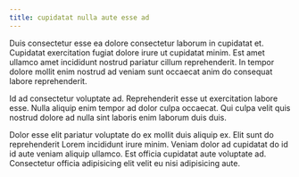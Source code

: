 ```yaml
---
title: cupidatat nulla aute esse ad
---
```


Duis consectetur esse ea dolore consectetur laborum in cupidatat et. Cupidatat exercitation fugiat dolore irure ut cupidatat minim. Est amet ullamco amet incididunt nostrud pariatur cillum reprehenderit. In tempor dolore mollit enim nostrud ad veniam sunt occaecat anim do consequat labore reprehenderit.

Id ad consectetur voluptate ad. Reprehenderit esse ut exercitation labore esse. Nulla aliquip enim tempor ad dolor culpa occaecat. Qui culpa velit quis nostrud dolore ad nulla sint laboris enim laborum duis duis.

Dolor esse elit pariatur voluptate do ex mollit duis aliquip ex. Elit sunt do reprehenderit Lorem incididunt irure minim. Veniam dolor ad cupidatat do id id aute veniam aliquip ullamco. Est officia cupidatat aute voluptate ad. Consectetur officia adipisicing elit velit eu nisi adipisicing aute.